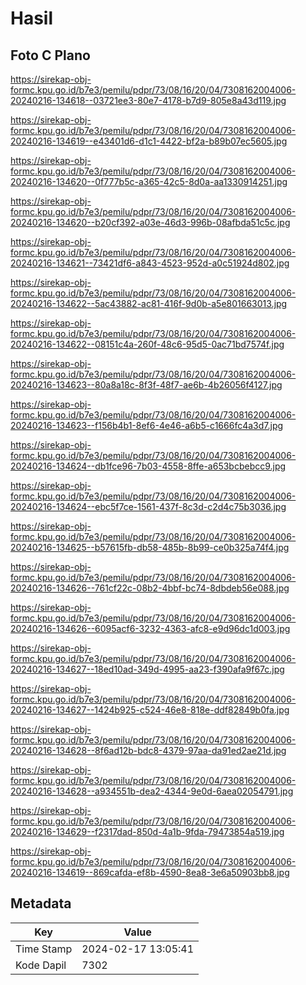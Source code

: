 # Hasil

## Foto C Plano

https://sirekap-obj-formc.kpu.go.id/b7e3/pemilu/pdpr/73/08/16/20/04/7308162004006-20240216-134618--03721ee3-80e7-4178-b7d9-805e8a43d119.jpg

https://sirekap-obj-formc.kpu.go.id/b7e3/pemilu/pdpr/73/08/16/20/04/7308162004006-20240216-134619--e43401d6-d1c1-4422-bf2a-b89b07ec5605.jpg

https://sirekap-obj-formc.kpu.go.id/b7e3/pemilu/pdpr/73/08/16/20/04/7308162004006-20240216-134620--0f777b5c-a365-42c5-8d0a-aa1330914251.jpg

https://sirekap-obj-formc.kpu.go.id/b7e3/pemilu/pdpr/73/08/16/20/04/7308162004006-20240216-134620--b20cf392-a03e-46d3-996b-08afbda51c5c.jpg

https://sirekap-obj-formc.kpu.go.id/b7e3/pemilu/pdpr/73/08/16/20/04/7308162004006-20240216-134621--73421df6-a843-4523-952d-a0c51924d802.jpg

https://sirekap-obj-formc.kpu.go.id/b7e3/pemilu/pdpr/73/08/16/20/04/7308162004006-20240216-134622--5ac43882-ac81-416f-9d0b-a5e801663013.jpg

https://sirekap-obj-formc.kpu.go.id/b7e3/pemilu/pdpr/73/08/16/20/04/7308162004006-20240216-134622--08151c4a-260f-48c6-95d5-0ac71bd7574f.jpg

https://sirekap-obj-formc.kpu.go.id/b7e3/pemilu/pdpr/73/08/16/20/04/7308162004006-20240216-134623--80a8a18c-8f3f-48f7-ae6b-4b26056f4127.jpg

https://sirekap-obj-formc.kpu.go.id/b7e3/pemilu/pdpr/73/08/16/20/04/7308162004006-20240216-134623--f156b4b1-8ef6-4e46-a6b5-c1666fc4a3d7.jpg

https://sirekap-obj-formc.kpu.go.id/b7e3/pemilu/pdpr/73/08/16/20/04/7308162004006-20240216-134624--db1fce96-7b03-4558-8ffe-a653bcbebcc9.jpg

https://sirekap-obj-formc.kpu.go.id/b7e3/pemilu/pdpr/73/08/16/20/04/7308162004006-20240216-134624--ebc5f7ce-1561-437f-8c3d-c2d4c75b3036.jpg

https://sirekap-obj-formc.kpu.go.id/b7e3/pemilu/pdpr/73/08/16/20/04/7308162004006-20240216-134625--b57615fb-db58-485b-8b99-ce0b325a74f4.jpg

https://sirekap-obj-formc.kpu.go.id/b7e3/pemilu/pdpr/73/08/16/20/04/7308162004006-20240216-134626--761cf22c-08b2-4bbf-bc74-8dbdeb56e088.jpg

https://sirekap-obj-formc.kpu.go.id/b7e3/pemilu/pdpr/73/08/16/20/04/7308162004006-20240216-134626--6095acf6-3232-4363-afc8-e9d96dc1d003.jpg

https://sirekap-obj-formc.kpu.go.id/b7e3/pemilu/pdpr/73/08/16/20/04/7308162004006-20240216-134627--18ed10ad-349d-4995-aa23-f390afa9f67c.jpg

https://sirekap-obj-formc.kpu.go.id/b7e3/pemilu/pdpr/73/08/16/20/04/7308162004006-20240216-134627--1424b925-c524-46e8-818e-ddf82849b0fa.jpg

https://sirekap-obj-formc.kpu.go.id/b7e3/pemilu/pdpr/73/08/16/20/04/7308162004006-20240216-134628--8f6ad12b-bdc8-4379-97aa-da91ed2ae21d.jpg

https://sirekap-obj-formc.kpu.go.id/b7e3/pemilu/pdpr/73/08/16/20/04/7308162004006-20240216-134628--a934551b-dea2-4344-9e0d-6aea02054791.jpg

https://sirekap-obj-formc.kpu.go.id/b7e3/pemilu/pdpr/73/08/16/20/04/7308162004006-20240216-134629--f2317dad-850d-4a1b-9fda-79473854a519.jpg

https://sirekap-obj-formc.kpu.go.id/b7e3/pemilu/pdpr/73/08/16/20/04/7308162004006-20240216-134619--869cafda-ef8b-4590-8ea8-3e6a50903bb8.jpg


## Metadata

| Key        | Value               |
| ---------- | ------------------- |
| Time Stamp | 2024-02-17 13:05:41 |
| Kode Dapil | 7302                |



